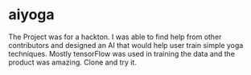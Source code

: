 # aiyoga
The Project was for a hackton. I was able to find help from other contributors and designed an AI that would help user train simple yoga techniques.
Mostly tensorFlow was used in training the data and the product was amazing. Clone and try it.
